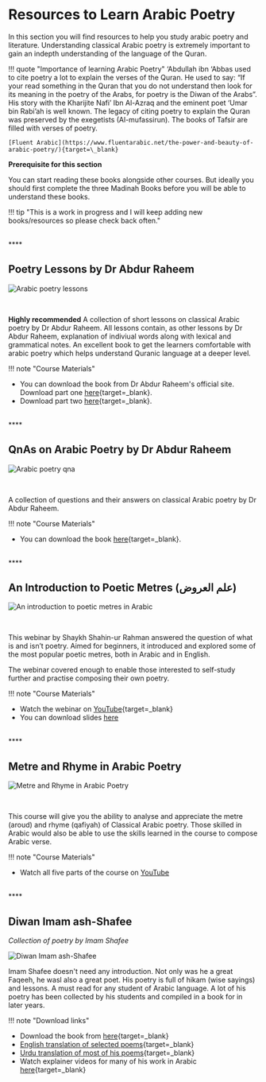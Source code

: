 # Resources to Learn Arabic Poetry 

In this section you will find resources to help you study arabic poetry and literature. Understanding classical Arabic poetry is extremely important to gain an indepth understanding of the language of the Quran.

!!! quote "Importance of learning Arabic Poetry"
    ‘Abdullah ibn ‘Abbas used to cite poetry a lot to explain the verses of the Quran. He used to say: “If your read something in the Quran that you do not understand then look for its meaning in the poetry of the Arabs, for poetry is the Diwan of the Arabs”. His story with the Kharijite Nafi’ Ibn Al-Azraq and the eminent poet ‘Umar bin Rabi’ah is well known. The legacy of citing poetry to explain the Quran was preserved by the exegetists (Al-mufassirun). The books of Tafsir are filled with verses of poetry.

    [Fluent Arabic](https://www.fluentarabic.net/the-power-and-beauty-of-arabic-poetry/){target=\_blank}


**Prerequisite for this section**

You can start reading these books alongside other courses. But ideally you should first complete the three Madinah Books before you will be able to understand these books.

!!! tip "This is a work in progress and I will keep adding new books/resources so please check back often."

<br>
****

## Poetry Lessons by Dr Abdur Raheem

![Arabic poetry lessons](/img/poetry_durus.jpg)

<br>

**Highly recommended** A collection of short lessons on classical Arabic poetry by Dr Abdur Raheem. All lessons contain, as other lessons by Dr Abdur Raheem, explanation of indiviual words along with lexical and grammatical notes. An excellent book to get the learners comfortable with arabic poetry which helps understand Quranic language at a deeper level.

!!! note "Course Materials"

- You can download the book from Dr Abdur Raheem's official site. Download part one [here](http://drvaniya.com/?p=13009){target=\_blank}.
- Download part two [here](http://drvaniya.com/?p=14065){target=\_blank}.

<br>
****

## QnAs on Arabic Poetry by Dr Abdur Raheem

![Arabic poetry qna](/img/poetry-qna-abdurraheem.png)

<br>

A collection of questions and their answers on classical Arabic poetry by Dr Abdur Raheem. 

!!! note "Course Materials"

- You can download the book [here](http://drvaniya.com/wp-content/uploads/2019/08/Poetry-Q-and-As-1-7.pdf){target=\_blank}.

<br>
****

## An Introduction to Poetic Metres (علم العروض)

![An introduction to poetic metres in Arabic](/img/intro-poetic-metres.png)

<br>

This webinar by Shaykh Shahin-ur Rahman answered the question of what is and isn’t poetry. Aimed for beginners, it introduced and explored some of the most popular poetic metres, both in Arabic and in English. 

The webinar covered enough to enable those interested to self-study further and practise composing their own poetry.

!!! note "Course Materials"

- Watch the webinar on [YouTube](https://www.youtube.com/watch?v=ethi3P9owzg){target=\_blank}
- You can download slides [here](https://siblingsofilm.com/courses/wp-content/uploads/2020/07/Poetic-Metres-Course-Notes.pdf)


<br>
****

## Metre and Rhyme in Arabic Poetry

![Metre and Rhyme in Arabic Poetry](/img/metre-rhyme-elqabbany.png)

<br>

This course will give you the ability to analyse and appreciate the metre (aroud) and rhyme (qafiyah) of Classical Arabic poetry. Those skilled in Arabic would also be able to use the skills learned in the course to compose Arabic verse.

!!! note "Course Materials"

- Watch all five parts of the course on [YouTube](https://www.youtube.com/playlist?list=PLhiATCJjEZOnQ6B0sZ5wuU-G8n9XrVsXN)

<br>
****

## **Diwan Imam ash-Shafee**

_Collection of poetry by Imam Shafee_

![Diwan Imam ash-Shafee](/img/diwan-imam-shafee.png)

Imam Shafee doesn't need any introduction. Not only was he a great Faqeeh, he wasl also a great poet. His poetry is full of hikam (wise sayings) and lessons. A must read for any student of Arabic language. A lot of his poetry has been collected by his students and compiled in a book for in later years.

!!! note "Download links"

- Download the book from [here](https://ia800201.us.archive.org/16/items/waqdshaf/33093.pdf){target=\_blank}
- [English translation of selected poems](https://ia800902.us.archive.org/4/items/selected_poems_from_imam_alshafi_ee/selected_poems_from_imam_alshafi_ee.pdf){target=\_blank}
- [Urdu translation of most of his poems](https://ia600300.us.archive.org/27/items/mateen_201502/%D8%AF%DB%8C%D9%88%D8%A7%D9%86%20%D8%A7%D9%85%D8%A7%D9%85%20%D8%A7%D9%84%D8%B4%D8%A7%D9%81%D8%B9%DB%8C-%D8%A7%D8%B1%D8%AF%D9%88%20%D8%AA%D8%B1%D8%AC%D9%85%DB%81.pdf){target=\_blank}
- Watch explainer videos for many of his work in Arabic [here](https://www.youtube.com/watch?v=bsm5nbiKzHc&list=PLSCByKt3vw-Y7CoZq8V2iXZWW-aHnWxpG){target=\_blank}


<br><br><br>
